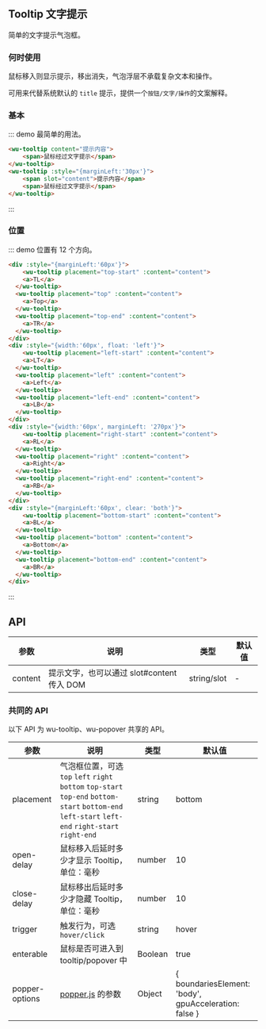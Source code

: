 <script>
  export default {
    data () {
      return {
        content: '提示内容'
      }
    }
  }
</script>
<style lang="stylus" scoped>
  .wu-tooltip-wrap a
    display inline-block
    line-height 32px
    height 32px
    width 60px
    font-size 14px
    text-align center
    background #f5f5f5
    margin-right 1em
    margin-bottom 1em
    border-radius 6px
</style>


## Tooltip 文字提示

简单的文字提示气泡框。

### 何时使用

鼠标移入则显示提示，移出消失，气泡浮层不承载复杂文本和操作。

可用来代替系统默认的 `title` 提示，提供一个`按钮/文字/操作`的文案解释。

### 基本

::: demo 最简单的用法。

```html
<wu-tooltip content="提示内容">
	<span>鼠标经过文字提示</span>
</wu-tooltip>
<wu-tooltip :style="{marginLeft:'30px'}">
	<span slot="content">提示内容</span>
	<span>鼠标经过文字提示</span>
</wu-tooltip>

```
:::

### 位置

::: demo 位置有 12 个方向。

```html
<div :style="{marginLeft:'60px'}">
	<wu-tooltip placement="top-start" :content="content">
  	<a>TL</a>
  </wu-tooltip>
  <wu-tooltip placement="top" :content="content">
  	<a>Top</a>
  </wu-tooltip>
  <wu-tooltip placement="top-end" :content="content">
  	<a>TR</a>
  </wu-tooltip>
</div>
<div :style="{width:'60px', float: 'left'}">
	<wu-tooltip placement="left-start" :content="content">
  	<a>LT</a>
  </wu-tooltip>
  <wu-tooltip placement="left" :content="content">
  	<a>Left</a>
  </wu-tooltip>
  <wu-tooltip placement="left-end" :content="content">
  	<a>LB</a>
  </wu-tooltip>
</div>
<div :style="{width:'60px', marginLeft: '270px'}">
	<wu-tooltip placement="right-start" :content="content">
  	<a>RL</a>
  </wu-tooltip>
  <wu-tooltip placement="right" :content="content">
  	<a>Right</a>
  </wu-tooltip>
  <wu-tooltip placement="right-end" :content="content">
  	<a>RB</a>
  </wu-tooltip>
</div>
<div :style="{marginLeft:'60px', clear: 'both'}">
	<wu-tooltip placement="bottom-start" :content="content">
  	<a>BL</a>
  </wu-tooltip>
  <wu-tooltip placement="bottom" :content="content">
  	<a>Bottom</a>
  </wu-tooltip>
  <wu-tooltip placement="bottom-end" :content="content">
  	<a>BR</a>
  </wu-tooltip>
</div>

```
:::

## API

| 参数      | 说明                                     | 类型       | 默认值 |
|-----------|------------------------------------------|------------|--------|
| content     | 提示文字，也可以通过 slot#content 传入 DOM   | string/slot | -    |

### 共同的 API

以下 API 为 wu-tooltip、wu-popover 共享的 API。

| 参数      | 说明                                     | 类型       | 默认值 |
|-----------|------------------------------------------|------------|--------|
| placement | 气泡框位置，可选 `top` `left` `right` `bottom` `top-start` `top-end` `bottom-start` `bottom-end` `left-start` `left-end` `right-start` `right-end` | string  | bottom    |
| open-delay | 鼠标移入后延时多少才显示 Tooltip，单位：毫秒 | number | 10 |
| close-delay | 鼠标移出后延时多少才隐藏 Tooltip，单位：毫秒 | number | 10 |
| trigger   | 触发行为，可选 `hover/click`       | string        | hover  |
| enterable  | 鼠标是否可进入到 tooltip/popover 中       | Boolean        | true  |
| popper-options   | [popper.js](https://popper.js.org/popper-documentation.html) 的参数   | Object   | { boundariesElement: 'body', gpuAcceleration: false }  |

